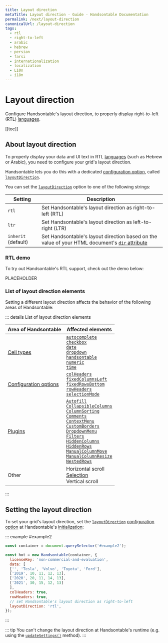```yaml
---
title: Layout direction
metaTitle: Layout direction - Guide - Handsontable Documentation
permalink: /next/layout-direction
canonicalUrl: /layout-direction
tags:
  - rtl
  - right-to-left
  - arabic
  - hebrew
  - persian
  - farsi
  - internationalization
  - localization
  - L10n
  - i18n
---
```


# Layout direction

Configure Handsontable's layout direction, to properly display right-to-left (RTL) [languages](@/guides/internationalization/language.md).

[[toc]]

## About layout direction

To properly display your data and UI text in RTL [languages](@/guides/internationalization/language.md) (such as Hebrew or Arabic), 
you need to configure your grid's layout direction.

Handsontable lets you do this with a dedicated [configuration option](@/guides/getting-started/setting-options.md), called [`layoutDirection`](@/api/options.md#layoutdirection).

You can set the [`layoutDirection`](@/api/options.md#layoutdirection) option to one of the following strings:

| Setting             | Description                                                                                                                                                               |
| ------------------- | ------------------------------------------------------------------------------------------------------------------------------------------------------------------------- |
| `rtl`               | Set Handsontable's layout direction as right-to-left (RTL)                                                                                                                |
| `ltr`               | Set Handsontable's layout direction as left-to-right (LTR)                                                                                                                |
| `inherit` (default) | Set Handsontable's layout direction based on the value of your HTML document's [`dir` attribute](https://developer.mozilla.org/en-US/docs/Web/HTML/Global_attributes/dir) |

### RTL demo

To try out Handsontable's RTL support, check out the demo below:

PLACEHOLDER

### List of layout direction elements

Setting a different layout direction affects the behavior of the following areas of Handsontable:

::: details List of layout direction elements

| Area of Handsontable                                                 | Affected elements                                                                                                                                                                                                                                                                                                                                                                                                                                                                                                                                                             |
| -------------------------------------------------------------------- | ----------------------------------------------------------------------------------------------------------------------------------------------------------------------------------------------------------------------------------------------------------------------------------------------------------------------------------------------------------------------------------------------------------------------------------------------------------------------------------------------------------------------------------------------------------------------------- |
| [Cell types](@/guides/cell-types/cell-type.md)                       | [`autocomplete`](@/guides/cell-types/autocomplete-cell-type.md)<br>[`checkbox`](@/guides/cell-types/checkbox-cell-type.md)<br>[`date`](@/guides/cell-types/date-cell-type.md)<br>[`dropdown`](@/guides/cell-types/dropdown-cell-type.md)<br>[`handsontable`](@/guides/cell-types/handsontable-cell-type.md)<br>[`numeric`](@/guides/cell-types/numeric-cell-type.md)<br>[`time`](@/guides/cell-types/time-cell-type.md)                                                                                                                                                       |
| [Configuration options](@/guides/getting-started/setting-options.md) | [`colHeaders`](@/api/options.md#colheaders)<br>[`fixedColumnsLeft`](@/api/options.md#fixedcolumnsleft)<br>[`fixedRowsBottom`](@/api/options.md#fixedrowsbottom)<br>[`rowHeaders`](@/api/options.md#rowheaders)<br>[`selectionMode`](@/api/options.md#selectionmode)<br>                                                                                                                                                                                                                                                                                                       |
| [Plugins](@/api/plugins.md)                                          | [`Autofill`](@/api/autofill.md)<br>[`CollapsibleColumns`](@/api/collapsiblecolumns.md)<br>[`ColumnSorting`](@/api/columnsorting.md)<br>[`Comments`](@/api/comments.md)<br>[`ContextMenu`](@/api/contextmenu.md)<br>[`CustomBorders`](@/api/customborders.md)<br>[`DropdownMenu`](@/api/dropdownmenu.md)<br>[`Filters`](@/api/filters.md)<br>[`HiddenColumns`](@/api/hiddencolumns.md)<br>[`HiddenRows`](@/api/hiddenrows.md)<br>[`ManualColumnMove`](@/api/manualcolumnmove.md)<br>[`ManualColumnResize`](@/api/manualcolumnresize.md)<br>[`NestedRows`](@/api/nestedrows.md) |
| Other                                                                | Horizontal scroll<br>[Selection](@/guides/cell-features/selection.md)<br>Vertical scroll                                                                                                                                                                                                                                                                                                                                                                                                                                                                                      |
:::

## Setting the layout direction

To set your grid's layout direction, set the [`layoutDirection`](@/api/options.md#layoutdirection) [configuration option](@/guides/getting-started/setting-options.md) at Handsontable's [initialization](@/guides/getting-started/installation.md#initialize-the-grid):

::: example #example2
```js
const container = document.querySelector('#example2');

const hot = new Handsontable(container, {
  licenseKey: 'non-commercial-and-evaluation',
  data: [
  ['', 'Tesla', 'Volvo', 'Toyota', 'Ford'],
  ['2019', 10, 11, 12, 13],
  ['2020', 20, 11, 14, 13],
  ['2021', 30, 15, 12, 13]
  ],
  colHeaders: true,
  rowHeaders: true,
  // set Handsontable's layout direction as right-to-left
  layoutDirection: 'rtl',
});
```
:::

::: tip
You can't change the layout direction at Handsontable's runtime (e.g. using the [`updateSettings()`](@/api/core.md#updatesettings) method).
:::